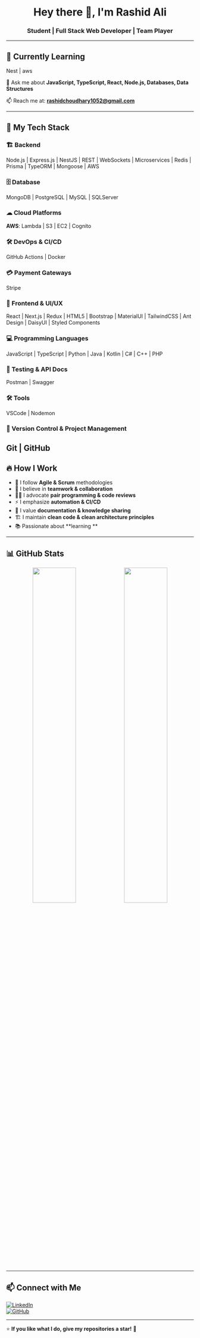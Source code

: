 <h1 align="center">Hey there 👋, I'm Rashid Ali</h1>
<h3 align="center">Student | Full Stack Web Developer | Team Player</h3>

---

## 🌱 Currently Learning  
Nest | aws   

💬 Ask me about **JavaScript, TypeScript, React, Node.js, Databases, Data Structures**  

📫 Reach me at: **rashidchoudhary1052@gmail.com**  


---

## 🚀 My Tech Stack  

### 🏗 Backend  
Node.js | Express.js | NestJS | REST | WebSockets | Microservices | Redis | Prisma | TypeORM | Mongoose | AWS   

### 🗄 Database  
MongoDB | PostgreSQL | MySQL | SQLServer  

### ☁ Cloud Platforms  
**AWS**: Lambda | S3 | EC2 | Cognito     

### 🛠 DevOps & CI/CD  
GitHub Actions | Docker   

### 💳 Payment Gateways  
Stripe   

### 🎨 Frontend & UI/UX  
React | Next.js | Redux | HTML5 | Bootstrap | MaterialUI | TailwindCSS | Ant Design | DaisyUI | Styled Components  

### 💻 Programming Languages  
JavaScript | TypeScript | Python | Java | Kotlin | C# | C++ | PHP  

### 🧪 Testing & API Docs  
Postman | Swagger  

### 🛠 Tools  
VSCode | Nodemon   

### 🔄 Version Control & Project Management  
Git | GitHub   
---

## 🔥 How I Work  

- 🚀 I follow **Agile & Scrum** methodologies  
- 🤝 I believe in **teamwork & collaboration**  
- 👨‍💻 I advocate **pair programming & code reviews**  
- ⚡ I emphasize **automation & CI/CD**   
- 📝 I value **documentation & knowledge sharing**  
- 🏗 I maintain **clean code & clean architecture principles**  
- 📚 Passionate about **learning **  

---

## 📊 GitHub Stats  

<p align="center">
  <img width="48%" src="https://github-readme-stats.vercel.app/api?username=rashidchoudhary&show_icons=true&theme=tokyonight" />
  <img width="48%" src="https://github-readme-streak-stats.herokuapp.com/?user=rashidchoudhary&theme=tokyonight" />
</p>

---

## 📫 Connect with Me  

[![LinkedIn](https://img.shields.io/badge/LinkedIn-0A66C2?style=for-the-badge&logo=linkedin&logoColor=white)](http://linkedin.com/in/rashid-ali-5828192b3/)  
[![GitHub](https://img.shields.io/badge/GitHub-181717?style=for-the-badge&logo=github&logoColor=white)](https://github.com/rashidchoudhary)    

---

⭐ **If you like what I do, give my repositories a star!** 🚀
